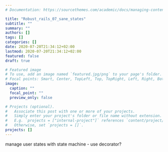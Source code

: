 ```yaml
---
# Documentation: https://sourcethemes.com/academic/docs/managing-content/

title: "Robust_rails_07_sane_states"
subtitle: ""
summary: ""
authors: []
tags: []
categories: []
date: 2020-07-20T21:34:12+02:00
lastmod: 2020-07-20T21:34:12+02:00
featured: false
draft: true

# Featured image
# To use, add an image named `featured.jpg/png` to your page's folder.
# Focal points: Smart, Center, TopLeft, Top, TopRight, Left, Right, BottomLeft, Bottom, BottomRight.
image:
  caption: ""
  focal_point: ""
  preview_only: false

# Projects (optional).
#   Associate this post with one or more of your projects.
#   Simply enter your project's folder or file name without extension.
#   E.g. `projects = ["internal-project"]` references `content/project/deep-learning/index.md`.
#   Otherwise, set `projects = []`.
projects: []
---
```

manage user states with state machine - use decorator?
